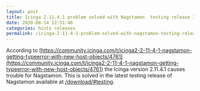 ```yaml
---
layout: post
title: Icinga 2.11.4.1 problem solved with Nagstamon  testing release 3.5-20200731
date: 2020-08-14 12:51:46
categories: hints releases
permalink: /icinga-2-11-4-1-problem-solved-with-nagstamon-testing-release-3-5-20200731
---
```


According to [https://community.icinga.com/t/icinga2-2-11-4-1-nagstamon-getting-typeerror-with-new-host-objects/4761](https://community.icinga.com/t/icinga2-2-11-4-1-nagstamon-getting-typeerror-with-new-host-objects/4761) the Icinga version 2.11.4.1 causes trouble for Nagstamon. This is solved in the latest testing release of Nagstamon available at [/download/#testing](/download/#testing). 


